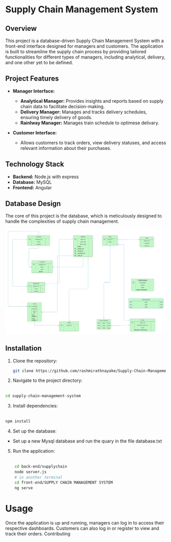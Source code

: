 # Supply Chain Management System

## Overview

This project is a database-driven Supply Chain Management System with a front-end interface designed for managers and customers. The application is built to streamline the supply chain process by providing tailored functionalities for different types of managers, including analytical, delivery, and one other yet to be defined.

## Project Features

- **Manager Interface:**
  - **Analytical Manager:** Provides insights and reports based on supply chain data to facilitate decision-making.
  - **Delivery Manager:** Manages and tracks delivery schedules, ensuring timely delivery of goods.
  - **Rainlway Manager:** Manages train schedule to optimese delivary.

- **Customer Interface:**
  - Allows customers to track orders, view delivery statuses, and access relevant information about their purchases.

## Technology Stack

- **Backend:** Node.js with express
- **Database:** MySQL
- **Frontend:** Angular

## Database Design

The core of this project is the database, which is meticulously designed to handle the complexities of supply chain management. 

![database](entity-relationship-diagram.png)


## Installation

1. Clone the repository:
   ```bash
   git clone https://github.com/rashmirathnayake/Supply-Chain-Management-System
   ```
2. Navigate to the project directory:

```bash

cd supply-chain-management-system
```
3. Install dependencies:

```bash

npm install
```
4. Set up the database:

- Set up a new Mysql database and run the quary in the file database.txt

5. Run the application:

```bash

    cd back-end/supplychain
    node server.js
    # in another terminal
    cd front-end/SUPPLY CHAIN MANAGEMENT SYSTEM
    ng serve
```

# Usage

Once the application is up and running, managers can log in to access their respective dashboards. Customers can also log in or register to view and track their orders.
Contributing


